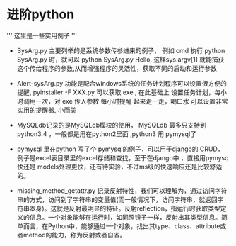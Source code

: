 
# 进阶python

'''
这里是一些实用例子
'''


- SysArg.py 主要列举的是系统参数传参进来的例子， 例如 cmd 执行 python SysArg.py 时，就可以  python SysArg.py Hello, 这样sys.argv[1] 就能捕获这个传给程序的参数,从而增强程序的灵活性，获取不同的启动和运行参数

- Alert-sysArg.py 功能是配合windows系统的任务计划程序可以设置很方便的提醒, pyinstaller -F XXX.py  可以获取 exe , 在此基础上 设置任务计划，每小时调用一次，对 exe 传入参数  每小时提醒   起来走一走，喝口水  可以设置非常实用的提醒器, 小而美

- MySQLdb记录的是MySQLdb模块的使用， MySQLdb 最多只支持到 python3.4 ，一般都是用在python2里面 ,python3 用 pymysql了

- pymysql 里在python 写了个 pymysql的例子，可以用于django的 CRUD，例子是excel表目录里的excel存储和查找，至于在django中 ，直接用pymysq快还是 models处理更快，还有待实验，不过ms级的快速响应还是比较舒适的。


- missing_method_getattr.py 记录反射特性，我们可以理解为，通过访问字符串的方式，访问到了字符串的变量值(而一般情况下，访问字符串，就返回字符串本身)。这就是反射最明显的特征。反射reflection，指运行时获取类型定义的信息。一个对象能够在运行时，如同照镜子一样，反射出其类型信息。简单而言，在Python中，能够通过一个对象，找出其type、class、attribute或者method的能力，称为反射或者自省。

